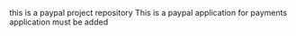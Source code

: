 this is a paypal project repository
This is a paypal application for payments
application must be added
